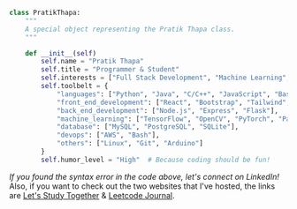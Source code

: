 ```python
class PratikThapa:
    """
    A special object representing the Pratik Thapa class.
    """

    def __init__(self)
        self.name = "Pratik Thapa"
        self.title = "Programmer & Student"
        self.interests = ["Full Stack Development", "Machine Learning", "Open Source"]
        self.toolbelt = {
            "languages": ["Python", "Java", "C/C++", "JavaScript", "Bash"],
            "front_end_development": ["React", "Bootstrap", "Tailwind", "Sass", "CSS", "HTML"],
            "back_end_development": ["Node.js", "Express", "Flask"],
            "machine_learning": ["TensorFlow", "OpenCV", "PyTorch", "Pandas", "scikit-learn"],
            "database": ["MySQL", "PostgreSQL", "SQLite"],
            "devops": ["AWS", "Bash"],
            "others": ["Linux", "Git", "Arduino"]
        }
        self.humor_level = "High"  # Because coding should be fun!
```
*If you found the syntax error in the code above, let's connect on LinkedIn!* <br>
Also, if you want to check out the two websites that I've hosted, the links are <a href='http://www.letsstudytogether.net'>Let's Study Together</a> & <a href='http://www.leetcodejournal.com'>Leetcode Journal</a>.
